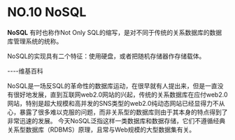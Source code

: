 # NO.10 NoSQL

**NoSQL**
有时也称作Not Only SQL的缩写，是对不同于传统的关系数据库的数据库管理系统的统称。

NoSQL的实现具有二个特征：使用硬盘，或者把随机存储器作存储载体。

----维基百科

NoSQL是一场反SQL的革命性的数据库运动，在很早就有人提出来，但是一直没有很好地发展，直到互联网web2.0网站的兴起，传统的关系数据库在应付web2.0网站，特别是超大规模和高并发的SNS类型的web2.0纯动态网站已经显得力不从心，暴露了很多难以克服的问题，而非关系型的数据库则由于其本身的特点得到了非常迅速的发展。 今天NoSQL泛指这样一类数据库和数据存储，它们不遵循经典关系型数据库（RDBMS）原理，且常与Web规模的大型数据集有关。
